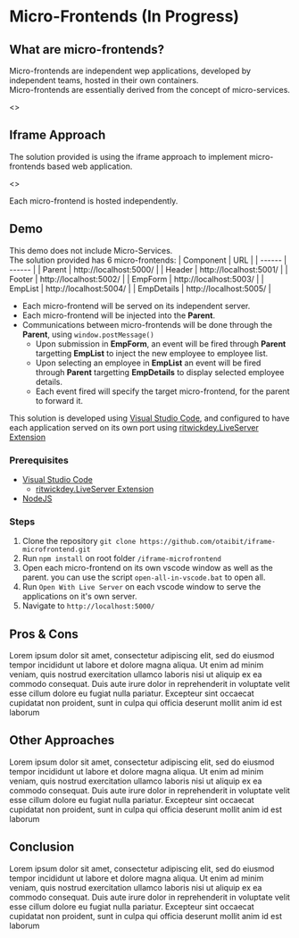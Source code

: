 # Micro-Frontends (In Progress)
## What are micro-frontends?
Micro-frontends are independent wep applications, developed by independent teams, hosted in their own containers.  
Micro-frontends are essentially derived from the concept of micro-services. 

<<Diagram>>

## Iframe Approach
The solution provided is using the iframe approach to implement micro-frontends based web application.

<<Diagram>>

Each micro-frontend is hosted independently.


## Demo
This demo does not include Micro-Services.  
The solution provided has 6 micro-frontends:
| Component | URL |
| ------ | ------ |
| Parent | http://localhost:5000/ |
| Header | http://localhost:5001/ |
| Footer | http://localhost:5002/ |
| EmpForm | http://localhost:5003/ |
| EmpList | http://localhost:5004/ |
| EmpDetails | http://localhost:5005/ |

- Each micro-frontend will be served on its independent server.  
- Each micro-frontend will be injected into the **Parent**.
- Communications between micro-frontends will be done through the **Parent**, using `window.postMessage()`
  - Upon submission in **EmpForm**, an event will be fired through **Parent** targetting **EmpList** to inject the new employee to employee list.
  - Upon selecting an employee in **EmpList** an event will be fired through **Parent** targetting **EmpDetails** to display selected employee details.
  - Each event fired will specify the target micro-frontend, for the parent to forward it.
  
This solution is developed using [Visual Studio Code](https://code.visualstudio.com/), and configured to have each application served on its own port using [ritwickdey.LiveServer Extension](https://marketplace.visualstudio.com/items?itemName=ritwickdey.LiveServer)

### Prerequisites
- [Visual Studio Code](https://code.visualstudio.com/)
  - [ritwickdey.LiveServer Extension](https://marketplace.visualstudio.com/items?itemName=ritwickdey.LiveServer)
- [NodeJS](https://nodejs.org/en/)


### Steps
1. Clone the repository `git clone https://github.com/otaibit/iframe-microfrontend.git`
2. Run `npm install` on root folder `/iframe-microfrontend`
3. Open each micro-frontend on its own vscode window as well as the parent. you can use the script `open-all-in-vscode.bat` to open all.
4. Run `Open With Live Server` on each vscode window to serve the applications on it's own server. 
5. Navigate to `http://localhost:5000/`

## Pros & Cons
Lorem ipsum dolor sit amet, consectetur adipiscing elit, sed do eiusmod tempor incididunt ut labore et dolore magna aliqua. Ut enim ad minim veniam, quis nostrud exercitation ullamco laboris nisi ut aliquip ex ea commodo consequat. Duis aute irure dolor in reprehenderit in voluptate velit esse cillum dolore eu fugiat nulla pariatur. Excepteur sint occaecat cupidatat non proident, sunt in culpa qui officia deserunt mollit anim id est laborum

## Other Approaches
Lorem ipsum dolor sit amet, consectetur adipiscing elit, sed do eiusmod tempor incididunt ut labore et dolore magna aliqua. Ut enim ad minim veniam, quis nostrud exercitation ullamco laboris nisi ut aliquip ex ea commodo consequat. Duis aute irure dolor in reprehenderit in voluptate velit esse cillum dolore eu fugiat nulla pariatur. Excepteur sint occaecat cupidatat non proident, sunt in culpa qui officia deserunt mollit anim id est laborum

## Conclusion
Lorem ipsum dolor sit amet, consectetur adipiscing elit, sed do eiusmod tempor incididunt ut labore et dolore magna aliqua. Ut enim ad minim veniam, quis nostrud exercitation ullamco laboris nisi ut aliquip ex ea commodo consequat. Duis aute irure dolor in reprehenderit in voluptate velit esse cillum dolore eu fugiat nulla pariatur. Excepteur sint occaecat cupidatat non proident, sunt in culpa qui officia deserunt mollit anim id est laborum
